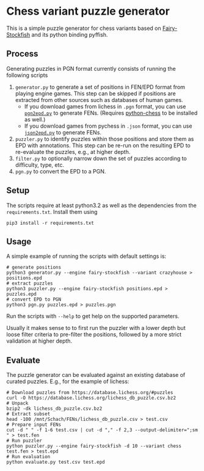 # Chess variant puzzle generator

This is a simple puzzle generator for chess variants based on [Fairy-Stockfish](https://github.com/ianfab/Fairy-Stockfish) and its python binding pyffish.

## Process

Generating puzzles in PGN format currently consists of running the following scripts
1. `generator.py` to generate a set of positions in FEN/EPD format from playing engine games. This step can be skipped if positions are extracted from other sources such as databases of human games.
    * If you download games from lichess in `.pgn` format, you can use [`pgn2epd.py`](https://github.com/gbtami/pychess-variants/blob/master/server/pgn2epd.py) to generate FENs. (Requires [python-chess](https://pypi.org/project/chess/) to be installed as well.)
    * If you download games from pychess in `.json` format, you can use [`json2epd.py`](https://github.com/gbtami/pychess-variants/blob/master/server/json2epd.py) to generate FENs.
2. `puzzler.py` to identify puzzles within those positions and store them as EPD with annotations. This step can be re-run on the resulting EPD to re-evaluate the puzzles, e.g., at higher depth.
3. `filter.py` to optionally narrow down the set of puzzles according to difficulty, type, etc.
4. `pgn.py` to convert the EPD to a PGN.

## Setup
The scripts require at least python3.2 as well as the dependencies from the `requirements.txt`. Install them using
```
pip3 install -r requirements.txt
```

## Usage
A simple example of running the scripts with default settings is:
```
# generate positions
python3 generator.py --engine fairy-stockfish --variant crazyhouse > positions.epd
# extract puzzles
python3 puzzler.py --engine fairy-stockfish positions.epd > puzzles.epd
# convert EPD to PGN
python3 pgn.py puzzles.epd > puzzles.pgn
```
Run the scripts with `--help` to get help on the supported parameters.

Usually it makes sense to to first run the puzzler with a lower depth but loose filter criteria to pre-filter the positions, followed by a more strict validation at higher depth.

## Evaluate
The puzzle generator can be evaluated against an existing database of curated puzzles. E.g., for the example of lichess:
```
# Download puzzles from https://database.lichess.org/#puzzles
curl -O https://database.lichess.org/lichess_db_puzzle.csv.bz2
# Unpack
bzip2 -dk lichess_db_puzzle.csv.bz2
# Extract subset
head -100 /mnt/Schach/FENs/lichess_db_puzzle.csv > test.csv
# Prepare input FENs
cut -d " " -f 1-6 test.csv | cut -d "," -f 2,3 --output-delimiter=";sm " > test.fen
# Run puzzler
python puzzler.py --engine fairy-stockfish -d 10 --variant chess test.fen > test.epd
# Run evaluation
python evaluate.py test.csv test.epd
```
